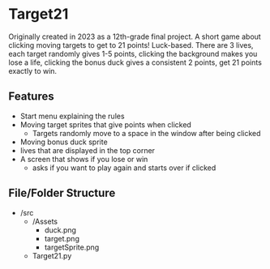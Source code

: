 # Target21
Originally created in 2023 as a 12th-grade final project. A short game about clicking moving targets to get to 21 points! Luck-based.
There are 3 lives, each target randomly gives 1-5 points, clicking the background makes you lose a life, clicking the bonus duck gives a consistent 2 points, get 21 points exactly to win.

## Features

- Start menu explaining the rules
- Moving target sprites that give points when clicked
  - Targets randomly move to a space in the window after being clicked
- Moving bonus duck sprite
- lives that are displayed in the top corner
- A screen that shows if you lose or win
  - asks if you want to play again and starts over if clicked

## File/Folder Structure

- /src
    - /Assets
        - duck.png
        - target.png
        - targetSprite.png
    - Target21.py

